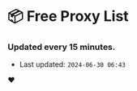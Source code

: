 # :package: Free Proxy List
### Updated every 15 minutes.

- Last updated: `2024-06-30 06:43`

:heart:
